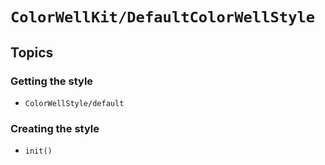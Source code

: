 # ``ColorWellKit/DefaultColorWellStyle``

## Topics

### Getting the style

- ``ColorWellStyle/default``

### Creating the style

- ``init()``

